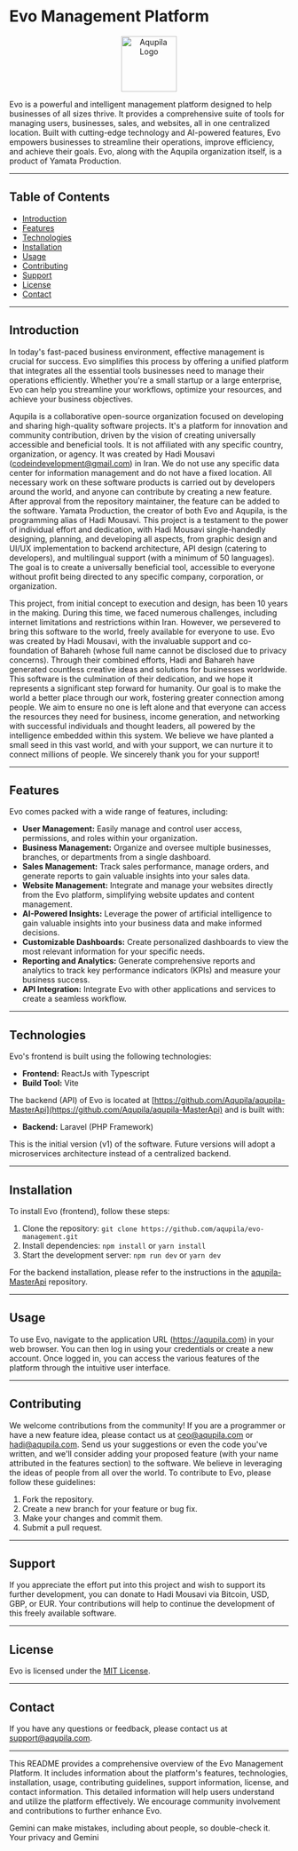 # Evo Management Platform

<div align="center">
  <img src="https://avatars.githubusercontent.com/u/187806108?s=400&u=a548b67be13afefd8c4841f7586bc7e0ec95d903&v=4" alt="Aqupila Logo" width="100" />
</div>


Evo is a powerful and intelligent management platform designed to help businesses of all sizes thrive. It provides a comprehensive suite of tools for managing users, businesses, sales, and websites, all in one centralized location. Built with cutting-edge technology and AI-powered features, Evo empowers businesses to streamline their operations, improve efficiency, and achieve their goals.  Evo, along with the Aqupila organization itself, is a product of Yamata Production.

---

## Table of Contents

- [Introduction](#introduction)
- [Features](#features)
- [Technologies](#technologies)
- [Installation](#installation)
- [Usage](#usage)
- [Contributing](#contributing)
- [Support](#support)
- [License](#license)
- [Contact](#contact)

---

## Introduction

In today's fast-paced business environment, effective management is crucial for success. Evo simplifies this process by offering a unified platform that integrates all the essential tools businesses need to manage their operations efficiently. Whether you're a small startup or a large enterprise, Evo can help you streamline your workflows, optimize your resources, and achieve your business objectives.

Aqupila is a collaborative open-source organization focused on developing and sharing high-quality software projects.  It's a platform for innovation and community contribution, driven by the vision of creating universally accessible and beneficial tools.  It is not affiliated with any specific country, organization, or agency.  It was created by Hadi Mousavi (codeindevelopment@gmail.com) in Iran. We do not use any specific data center for information management and do not have a fixed location.  All necessary work on these software products is carried out by developers around the world, and anyone can contribute by creating a new feature. After approval from the repository maintainer, the feature can be added to the software.  Yamata Production, the creator of both Evo and Aqupila, is the programming alias of Hadi Mousavi.  This project is a testament to the power of individual effort and dedication, with Hadi Mousavi single-handedly designing, planning, and developing all aspects, from graphic design and UI/UX implementation to backend architecture, API design (catering to developers), and multilingual support (with a minimum of 50 languages).  The goal is to create a universally beneficial tool, accessible to everyone without profit being directed to any specific company, corporation, or organization.

This project, from initial concept to execution and design, has been 10 years in the making.  During this time, we faced numerous challenges, including internet limitations and restrictions within Iran.  However, we persevered to bring this software to the world, freely available for everyone to use.  Evo was created by Hadi Mousavi, with the invaluable support and co-foundation of Bahareh (whose full name cannot be disclosed due to privacy concerns).  Through their combined efforts, Hadi and Bahareh have generated countless creative ideas and solutions for businesses worldwide.  This software is the culmination of their dedication, and we hope it represents a significant step forward for humanity.  Our goal is to make the world a better place through our work, fostering greater connection among people.  We aim to ensure no one is left alone and that everyone can access the resources they need for business, income generation, and networking with successful individuals and thought leaders, all powered by the intelligence embedded within this system.  We believe we have planted a small seed in this vast world, and with your support, we can nurture it to connect millions of people.  We sincerely thank you for your support!

---

## Features

Evo comes packed with a wide range of features, including:

- **User Management:** Easily manage and control user access, permissions, and roles within your organization.
- **Business Management:** Organize and oversee multiple businesses, branches, or departments from a single dashboard.
- **Sales Management:** Track sales performance, manage orders, and generate reports to gain valuable insights into your sales data.
- **Website Management:** Integrate and manage your websites directly from the Evo platform, simplifying website updates and content management.
- **AI-Powered Insights:** Leverage the power of artificial intelligence to gain valuable insights into your business data and make informed decisions.
- **Customizable Dashboards:** Create personalized dashboards to view the most relevant information for your specific needs.
- **Reporting and Analytics:** Generate comprehensive reports and analytics to track key performance indicators (KPIs) and measure your business success.
- **API Integration:** Integrate Evo with other applications and services to create a seamless workflow.

---

## Technologies

Evo's frontend is built using the following technologies:

- **Frontend:** ReactJs with Typescript
- **Build Tool:** Vite

The backend (API) of Evo is located at [https://github.com/Aqupila/aqupila-MasterApi](https://github.com/Aqupila/aqupila-MasterApi) and is built with:

- **Backend:** Laravel (PHP Framework)

This is the initial version (v1) of the software. Future versions will adopt a microservices architecture instead of a centralized backend.

---

## Installation

To install Evo (frontend), follow these steps:

1. Clone the repository: `git clone https://github.com/aqupila/evo-management.git`
2. Install dependencies: `npm install` or `yarn install`
3. Start the development server: `npm run dev` or `yarn dev`

For the backend installation, please refer to the instructions in the [aqupila-MasterApi](https://github.com/Aqupila/aqupila-MasterApi) repository.

---

## Usage

To use Evo, navigate to the application URL (https://aqupila.com) in your web browser. You can then log in using your credentials or create a new account. Once logged in, you can access the various features of the platform through the intuitive user interface.

---

## Contributing

We welcome contributions from the community!  If you are a programmer or have a new feature idea, please contact us at [ceo@aqupila.com](mailto:ceo@aqupila.com) or [hadi@aqupila.com](mailto:hadi@aqupila.com). Send us your suggestions or even the code you've written, and we'll consider adding your proposed feature (with your name attributed in the features section) to the software. We believe in leveraging the ideas of people from all over the world.  To contribute to Evo, please follow these guidelines:

1. Fork the repository.
2. Create a new branch for your feature or bug fix.
3. Make your changes and commit them.
4. Submit a pull request.

---

## Support

If you appreciate the effort put into this project and wish to support its further development, you can donate to Hadi Mousavi via Bitcoin, USD, GBP, or EUR. Your contributions will help to continue the development of this freely available software.

---

## License

Evo is licensed under the [MIT License](LICENSE).

---

## Contact

If you have any questions or feedback, please contact us at [support@aqupila.com](mailto:support@aqupila.com).

---

This README provides a comprehensive overview of the Evo Management Platform. It includes information about the platform's features, technologies, installation, usage, contributing guidelines, support information, license, and contact information. This detailed information will help users understand and utilize the platform effectively.  We encourage community involvement and contributions to further enhance Evo.










Gemini can make mistakes, including about people, so double-check it. Your privacy and Gemini